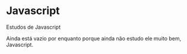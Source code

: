 # Javascript
 Estudos de Javascript

Ainda está vazio por enquanto porque ainda não estudo ele muito bem, Javascript.